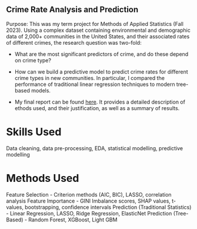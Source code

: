 ## Crime Rate Analysis and Prediction

Purpose: This was my term project for Methods of Applied Statistics (Fall 2023). Using a complex dataset containing environmental and demographic data of 2,000+ communities in the United States, and their associated rates of different crimes, the research question was two-fold:

- What are the most significant predictors of crime, and do these depend on crime type?
- How can we build a predictive model to predict crime rates for different crime types in new communities. In particular, I compared the performance of traditional linear regression techniques to modern tree-based models.

- My final report can be found [here](https://github.com/willematack/CrimeRatePrediction/blob/main/Deliverables/STA2101_Final_Report.pdf). It provides a detailed description of ethods used, and their justification, as well as a summary of results.

# Skills Used

Data cleaning, data pre-processing, EDA, statistical modelling, predictive modelling

# Methods Used

Feature Selection - Criterion methods (AIC, BIC), LASSO, correlation analysis
Feature Importance - GINI Imbalance scores, SHAP values, t-values, bootstrapping, confidence intervals
Prediction (Traditional Statistics) - Linear Regression, LASSO, Ridge Regression, ElasticNet
Prediction (Tree-Based) - Random Forest, XGBoost, Light GBM

